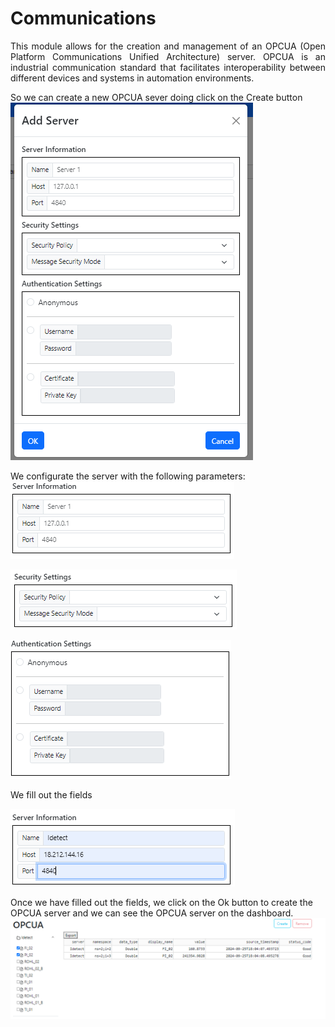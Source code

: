 # Communications
<div style="text-align:justify;">
This module allows for the creation and management of an OPCUA (Open Platform Communications Unified Architecture) server. OPCUA is an industrial communication standard that facilitates interoperability between different devices and systems in automation environments.
</div>

So we can create a new OPCUA sever doing click on the Create button
![alt text](images/image.png)

We configurate  the server with the following parameters:
![alt text](images/image3.png)

![alt text](images/image1.png)

![alt text](images/image2.png)

We fill out the fields

![alt text](images/image4.png)

Once  we have filled out the fields, we click on the Ok button to create the OPCUA server and we can see the OPCUA server on the dashboard.
![alt text](images/image5.png)



